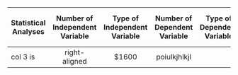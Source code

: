 
| Statistical Analyses | Number of  Independent Variable | Type of Independent Variable | Number of Dependent Variable | Type of Dependent Variable | Number of Control Variable | Type of Control Variable | Question answered by the Statistic | H0 | Link to Paper |
| ------------- |:---------:|:-----------:|:---------:|:-----------:|:----------:|:--------:|:------------------:|:-------:|----------:|
| col 3 is      | right-aligned | $1600 |     poiulkjhlkjl   |          |kuhkuhk   | col 2 is      | centered |     |   $12| 


